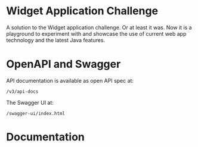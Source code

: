 # Widget Application Challenge

A solution to the Widget application challenge.
Or at least it was.
Now it is a playground to experiment with and showcase the use of current web app technology and the latest Java
features.

# OpenAPI and Swagger
API documentation is available as open API spec at:

    /v3/api-docs

The Swagger UI at:
    
    /swagger-ui/index.html

# Documentation

